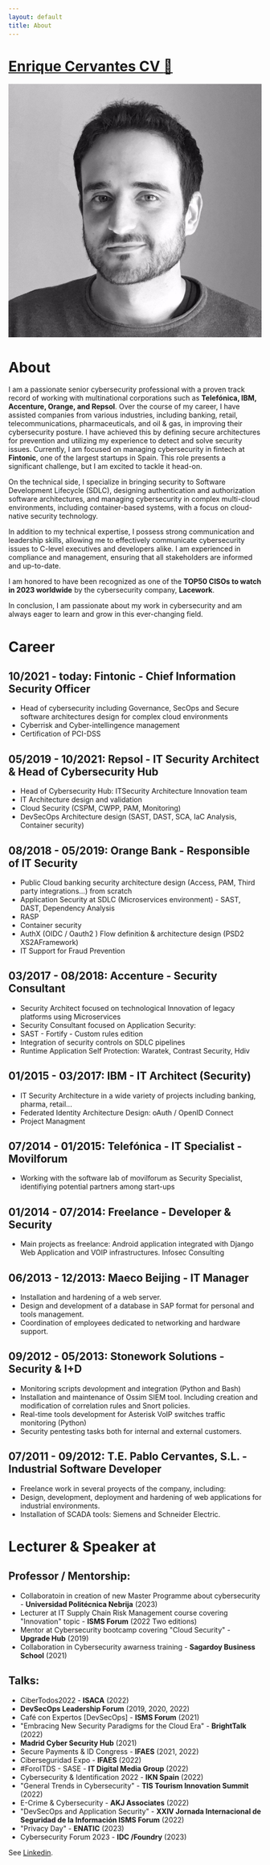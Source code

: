 ```yaml
---
layout: default
title: About
---
```


# [Enrique Cervantes CV :england:](https://www.linkedin.com/in/enriquecervantes/)

![Enrique Cervantes](/assets/img/fotoAbout.png)

# About

I am a passionate senior cybersecurity professional with a proven track record of working with multinational corporations such as **Telefónica, IBM, Accenture, Orange, and Repsol**. Over the course of my career, I have assisted companies from various industries, including banking, retail, telecommunications, pharmaceuticals, and oil & gas, in improving their cybersecurity posture. I have achieved this by defining secure architectures for prevention and utilizing my experience to detect and solve security issues.
Currently, I am focused on managing cybersecurity in fintech at **Fintonic**, one of the largest startups in Spain. This role presents a significant challenge, but I am excited to tackle it head-on.

On the technical side, I specialize in bringing security to Software Development Lifecycle (SDLC), designing authentication and authorization software architectures, and managing cybersecurity in complex multi-cloud environments, including container-based systems, with a focus on cloud-native security technology.

In addition to my technical expertise, I possess strong communication and leadership skills, allowing me to effectively communicate cybersecurity issues to C-level executives and developers alike. I am experienced in compliance and management, ensuring that all stakeholders are informed and up-to-date.

I am honored to have been recognized as one of the **TOP50 CISOs to watch in 2023 worldwide** by the cybersecurity company, **Lacework**.

In conclusion, I am passionate about my work in cybersecurity and am always eager to learn and grow in this ever-changing field.

# Career

## 10/2021 - today: Fintonic - Chief Information Security Officer

- Head of cybersecurity including Governance, SecOps and Secure software architectures design for
complex cloud environments
- Cyberrisk and Cyber-intellingence management
- Certification of PCI-DSS

## 05/2019 - 10/2021: Repsol - IT Security Architect & Head of Cybersecurity Hub

- Head of Cybersecurity Hub: ITSecurity Architecture Innovation team
- IT Architecture design and validation
- Cloud Security (CSPM, CWPP, PAM, Monitoring)
- DevSecOps Architecture design (SAST, DAST, SCA, IaC Analysis, Container security)

## 08/2018 - 05/2019: Orange Bank - Responsible of IT Security

- Public Cloud banking security architecture design (Access, PAM, Third party integrations...) from scratch
- Application Security at SDLC (Microservices environment) - SAST, DAST, Dependency Analysis
- RASP
- Container security
- AuthX (OIDC / Oauth2 ) Flow definition & architecture design (PSD2 XS2AFramework)
- IT Support for Fraud Prevention

## 03/2017 - 08/2018: Accenture - Security Consultant

- Security Architect focused on technological Innovation of legacy platforms using Microservices
- Security Consultant focused on Application Security:
- SAST - Fortify - Custom rules edition
- Integration of security controls on SDLC pipelines
- Runtime Application Self Protection: Waratek, Contrast Security, Hdiv

## 01/2015 - 03/2017: IBM - IT Architect (Security)

- IT Security Architecture in a wide variety of projects including banking, pharma, retail...
- Federated Identity Architecture Design: oAuth / OpenID Connect
- Project Managment

## 07/2014 - 01/2015: Telefónica - IT Specialist - Movilforum

- Working with the software lab of movilforum as Security Specialist, identifiying potential partners
among start-ups 

## 01/2014 - 07/2014: Freelance - Developer & Security

- Main projects as freelance:
Android application integrated with Django Web Application and VOIP infrastructures.
Infosec Consulting

## 06/2013 - 12/2013: Maeco Beijing - IT Manager

- Installation and hardening of a web server.
- Design and development of a database in SAP format for personal and tools management.
- Coordination of employees dedicated to networking and hardware support.

## 09/2012 - 05/2013: Stonework Solutions - Security & I+D

- Monitoring scripts devolopment and integration (Python and Bash)
- Installation and maintenance of Ossim SIEM tool. Including creation and modification of
correlation rules and Snort policies.
- Real-time tools development for Asterisk VoIP switches traffic monitoring (Python)
- Security pentesting tasks both for internal and external customers.

## 07/2011 - 09/2012: T.E. Pablo Cervantes, S.L. - Industrial Software Developer

- Freelance work in several proyects of the company, including:
- Design, development, deployment and hardening of web applications for industrial
environments.
- Installation of SCADA tools: Siemens and Schneider Electric.


# Lecturer & Speaker at

## Professor / Mentorship:
- Collaboratoin in creation of new Master Programme about cybersecurity - **Universidad Politécnica Nebrija** (2023)
- Lecturer at IT Supply Chain Risk Management course covering "Innovation" topic - **ISMS Forum** (2022 Two editions)
- Mentor at Cybersecurity bootcamp covering "Cloud Security" - **Upgrade Hub** (2019)
- Collaboration in Cybersecurity awarness training - **Sagardoy Business School** (2021)


## Talks:
- CiberTodos2022 - **ISACA** (2022)
- **DevSecOps Leadership Forum** (2019, 2020, 2022)
- Café con Expertos [DevSecOps] - **ISMS Forum** (2021)
- "Embracing New Security Paradigms for the Cloud Era" - **BrightTalk** (2022)
- **Madrid Cyber Security Hub** (2021)
- Secure Payments & ID Congress - **IFAES** (2021, 2022)
- Ciberseguridad Expo - **IFAES** (2022)
- #ForoITDS - SASE - **IT Digital Media Group** (2022)
- Cybersecurity & Identification 2022 - **IKN Spain** (2022)
- "General Trends in Cybersecurity" - **TIS Tourism Innovation Summit** (2022)
- E-Crime & Cybersecurity - **AKJ Associates** (2022)
- "DevSecOps and Application Security" - **XXIV Jornada Internacional de Seguridad de la Información ISMS Forum** (2022)
- "Privacy Day" - **ENATIC** (2023)
- Cybersecurity Forum 2023 - **IDC /Foundry** (2023)


See [Linkedin](https://www.linkedin.com/in/enriquecervantes/).
